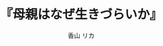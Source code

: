---
title: "『母親はなぜ生きづらいか』"
description: "日本の「母親中心」の子育ての歴史をたどる。「子育て」要求の声が確実に強まっている。「少子化解消のために子どもを産む」「出産後は仕事に復帰」など両立不可能な期待に燃え尽きていく母親へのメッセージ。"
date: 
draft: false
hideToc: false
enableToc: true
enableTocContent: false
author: "香山 リカ"
tags: 
- ジェンダー
category: 
- 社会学
series:
- 講談社現代新書
- 早稲田大学必修基礎演習テキスト100(2020年度)
image: images/feature2/content.png
---